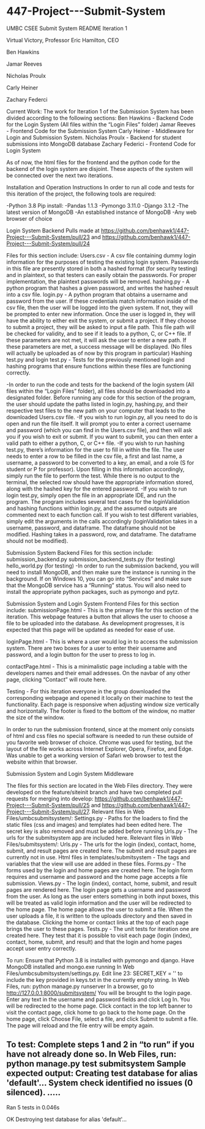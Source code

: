 # 447-Project---Submit-System
UMBC CSEE Submit System README
Iteration 1

Virtual Victory, Professor Eric Hamilton, CEO

Ben Hawkins

Jamar Reeves

Nicholas Proulx

Carly Heiner

Zachary Federci







Current Work:
The work for Iteration 1 of the Submission System has been divided according to the following sections:
Ben Hawkins - Backend Code for the Login System (All files within the “Login Files” folder)
Jamar Reeves - Frontend Code for the Submission System
Carly Heiner - Middleware for Login and Submission System.
Nicholas Proulx - Backend for student submissions into MongoDB database
Zachary Federici  - Frontend Code for Login System 

As of now, the html files for the frontend and the python code for the backend of the login system are disjoint. These aspects of the system will be connected over the next two iterations.

Installation and Operation Instructions
In order to run all code and tests for this iteration of the project, the following tools are required:

-Python 3.8
	Pip install:
-Pandas 1.1.3
-Pymongo 3.11.0
-Django 3.1.2 
-The latest version of MongoDB
	-An established instance of MongoDB
-Any web browser of choice

Login System Backend
Pulls made at https://github.com/benhawk1/447-Project---Submit-System/pull/23 and https://github.com/benhawk1/447-Project---Submit-System/pull/24

Files for this section include:
Users.csv - A csv file containing dummy login information for the purposes of testing the existing login system. Passwords in this file are presently stored in both a hashed format (for security testing) and in plaintext, so that testers can easily obtain the passwords. For proper implementation, the plaintext passwords will be removed.
hashing.py - A python program that hashes a given password, and writes the hashed result into a csv file.
login.py - A python program that obtains a username and password from the user. If these credentials match information inside of the csv file, then the user will be logged into the given system. If not, they will be prompted to enter new information. Once the user is logged in, they will have the ability to either exit the system, or submit a project. If they choose to submit a project, they will be asked to input a file path. This file path will be checked for validity, and to see if it leads to a python, C, or C++ file. If these parameters are not met, it will ask the user to enter a new path. If these parameters are met, a success message will be displayed. (No files will actually be uploaded as of now by this program in particular)
Hashing test.py and login test.py - Tests for the previously mentioned login and hashing programs that ensure functions within these files are functioning correctly.

-In order to run the code and tests for the backend of the login system (All files within the “Login Files” folder), all files should be downloaded into a designated folder. Before running any code for this section of the program, the user should update the paths listed in login.py, hashing.py, and their respective test files to the new path on your computer that leads to the downloaded Users.csv file. 
-If you wish to run login.py, all you need to do is open and run the file itself. It will prompt you to enter a correct username and password (which you can find in the Users.csv file), and then will ask you if you wish to exit or submit. If you want to submit, you can then enter a valid path to either a python, C, or C++ file.
-If you wish to run hashing test.py, there’s information for the user to fill in within the file. The user needs to enter a row to be filled in the csv file, a first and last name, a username, a password to be converted to a key, an email, and a role (S for student or P for professor). Upon filling in this information accordingly, simply run the file to perform the test. While there is no output to the terminal, the selected row should have the appropriate information stored, along with the hashed key for the entered password.
-If you wish to run login test.py, simply open the file in an appropriate IDE, and run the program. The program includes several test cases for the loginValidation and hashing functions within login.py, and the assumed outputs are commented next to each function call. If you wish to test different variables, simply edit the arguments in the calls accordingly (loginValidation takes in a username, password, and dataframe. The dataframe should not be modified. Hashing takes in a password, row, and dataframe. The dataframe should not be modified). 

Submission System Backend
Files for this section include: 
submission_backend.py
submission_backend_tests.py (for testing)
hello_world.py (for testing)
-In order to run the submission backend, you will need to install MongoDB, and then make sure the instance is running in the background. If on Windows 10, you can go into “Services” and make sure that the MongoDB service has a “Running” status. You will also need to install the appropriate python packages, such as pymongo and pytz.

Submission System and Login System Frontend
Files for this section include:
submissionPage.html - This is the primary file for this section of the iteration. This webpage features a button that allows the user to choose a file to be uploaded into the database. As development progresses, it is expected that this page will be updated as needed for ease of use. 

loginPage.html - This is where a user would log in to access the submission system. There are two boxes for a user to enter their username and password, and a login button for the user to press to log in.  

contactPage.html - This is a minimalistic page including a table with the developers names and their email addresses. On the navbar of any other page, clicking “Contact” will route here. 

Testing - For this iteration everyone in the group downloaded the corresponding webpage and opened it locally on their machine to test the functionality. Each page is responsive when adjusting window size vertically and horizontally. The footer is fixed to the bottom of the window, no matter the size of the window. 

In order to run the submission frontend, since at the moment only consists of html and css files no special software is needed to run these outside of you favorite web browser of choice. Chrome was used for testing, but the layout of the file works across Internet Explorer, Opera, Firefox, and Edge. Was unable to get a working version of Safari web browser to test the website within that browser.

Submission System and Login System Middleware

The files for this section are located in the Web Files directory.  They were developed on the feature/siteinit branch and have two completed pull requests for merging into develop: https://github.com/benhawk1/447-Project---Submit-System/pull/25 and https://github.com/benhawk1/447-Project---Submit-System/pull/27.
Relevant files in Web Files/umbcsubmitsystem/:
Settings.py - Paths for the loaders to find the static files (css and images) and templates had been edited here.  The secret key is also removed and must be added before running
Urls.py - The urls for the submitsystem app are included here.
Relevant files in Web Files/submitsystem/:
Urls.py - The urls for the login (index), contact, home, submit, and result pages are created here.  The submit and result pages are currently not in use.
Html files in templates/submitsystem - The tags and variables that the view will use are added in these files.
Forms.py - The forms used by the login and home pages are created here.  The login form requires and username and password and the home page accepts a file submission.
Views.py - The login (index), contact, home, submit, and result pages are rendered here.  The login page gets a username and password from the user.  As long as the user enters something in both input boxes, this will be treated as valid login information and the user will be redirected to the home page.  The home page allows the user to submit a file.  When the user uploads a file, it is written to the uploads directory and then saved in the database.  Clicking the home or contact links at the top of each page brings the user to these pages.
Tests.py - The unit tests for iteration one are created here.  They test that it is possible to visit each page (login (index), contact, home, submit, and result) and that the login and home pages accept user entry correctly.

To run:
Ensure that Python 3.8 is installed with pymongo and django.  Have MongoDB installed and mongo.exe running
In Web Files/umbcsubmitsystem/settings.py.  Edit line 23: SECRET_KEY = '' to include the key provided in keys.txt in the currently empty string.
In Web Files, run: python manage.py runserver
In a browser, go to http://127.0.0.1:8000/submitsystem/
You will be brought to the login page.  Enter any text in the username and password fields and click Log In.
You will be redirected to the home page.  Click contact in the top left banner to visit the contact page, click home to go back to the home page.
On the home page, click Choose File, select a file, and click Submit to submit a file.  The page will reload and the file entry will be empty again.

To test:
Complete steps 1 and 2 in “to run” if you have not already done so.
In Web Files, run: python manage.py test submitsystem
Sample expected output:
Creating test database for alias 'default'...
System check identified no issues (0 silenced).
.....
----------------------------------------------------------------------
Ran 5 tests in 0.046s

OK
Destroying test database for alias 'default'...
